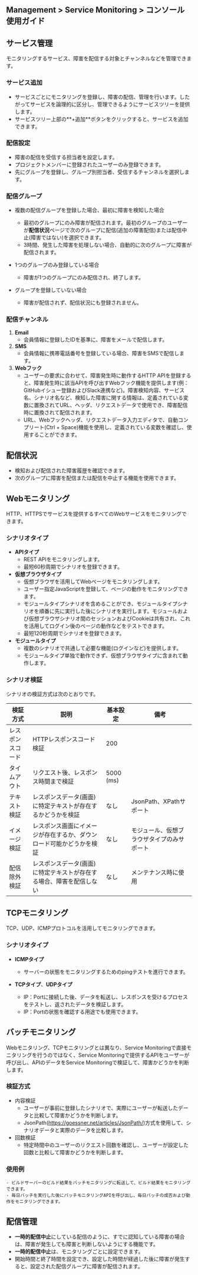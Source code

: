 ## Management > Service Monitoring > コンソール使用ガイド

## サービス管理

モニタリングするサービス、障害を配信する対象とチャンネルなどを管理できます。

### サービス追加
- サービスごとにモニタリングを登録し、障害の配信、管理を行います。したがってサービスを論理的に区分し、管理できるようにサービスツリーを提供します。
- サービスツリー上部の**+追加**ボタンをクリックすると、サービスを追加できます。

### 配信設定
- 障害の配信を受信する担当者を設定します。 
- プロジェクトメンバーに登録されたユーザーのみ登録できます。
- 先にグループを登録し、グループ別担当者、受信するチャンネルを選択します。

### 配信グループ
- 複数の配信グループを登録した場合、最初に障害を検知した場合
  - 最初のグループにのみ障害が配信されます。最初のグループのユーザーが**配信状況**ページで次のグループに配信(追加の障害配信)または配信中止(障害ではない)を選択できます。
  - 3時間、発生した障害を処理しない場合、自動的に次のグループに障害が配信されます。

- 1つのグループのみ登録している場合
  - 障害が1つのグループにのみ配信され、終了します。

- グループを登録していない場合
  - 障害が配信されず、配信状況にも登録されません。


### 配信チャンネル
1. **Email**
   - 会員情報に登録したIDを基準に、障害をメールで配信します。
2. **SMS**
   - 会員情報に携帯電話番号を登録している場合、障害をSMSで配信します。
3. **Webフック** 
   - ユーザーの要求に合わせて、障害発生時に動作するHTTP APIを登録すると、障害発生時に該当APIを呼び出すWebフック機能を提供します(例：GitHubイシュー登録およびSlack連携など)。障害検知内容、サービス名、シナリオ名など、検知した障害に関する情報は、定義されている変数に置換されてURL、ヘッダ、リクエストデータで使用でき、障害配信時に置換されて配信されます。
   - URL、Webフックヘッダ、リクエストデータ入力エディタで、自動コンプリート(Ctrl + Space)機能を使用し、定義されている変数を確認し、使用することができます。


## 配信状況
- 検知および配信された障害履歴を確認できます。
- 次のグループに障害を配信または配信を中止する機能を使用できます。

## Webモニタリング
HTTP、HTTPSでサービスを提供するすべてのWebサービスをモニタリングできます。

### シナリオタイプ
- **APIタイプ** 
    - REST APIをモニタリングします。
    - 最短60秒周期でシナリオを登録できます。
- **仮想ブラウザタイプ** 
    - 仮想ブラウザを活用してWebページをモニタリングします。 
    - ユーザー指定JavaScriptを登録して、ページの動作をモニタリングできます。
    - モジュールタイプシナリオを含めることができ、モジュールタイプシナリオを順番に先に実行した後にシナリオを実行します。モジュールおよび仮想ブラウザシナリオ間のセッションおよびCookieは共有され、これを活用してログイン後のページの動作などをテストできます。
    - 最短120秒周期でシナリオを登録できます。
- **モジュールタイプ** 
    - 複数のシナリオで共通して必要な機能(ログインなど)を提供します。 
    - モジュールタイプ単独で動作できず、仮想ブラウザタイプに含まれて動作します。

### シナリオ検証

シナリオの検証方式は次のとおりです。

| 検証方式 | 説明 | 基本設定 | 備考 |
| -- | -- | -- | -- |
| レスポンスコード | HTTPレスポンスコード検証 | 200 | |
| タイムアウト | リクエスト後、レスポンス時間まで検証 | 5000 (ms) ||
| テキスト検証 | レスポンスデータ(画面)に特定テキストが存在するかどうかを検証 | なし | JsonPath、XPathサポート |
| イメージ検証 | レスポンス画面にイメージが存在するか、ダウンロード可能かどうかを検証 | なし | モジュール、仮想ブラウザタイプのみサポート |
| 配信除外検証 | レスポンスデータ(画面)に特定テキストが存在する場合、障害を配信しない | なし | メンテナンス時に使用 |


## TCPモニタリング

TCP、UDP、ICMPプロトコルを活用してモニタリングできます。

### シナリオタイプ
- **ICMPタイプ**
  - サーバーの状態をモニタリングするためのpingテストを進行できます。

- **TCPタイプ**、**UDPタイプ**
  - IP：Portに接続した後、データを転送し、レスポンスを受けるプロセスをテストし、返されたデータを検証します。
  - IP：Portの状態を確認する用途でも使用できます。

## バッチモニタリング

Webモニタリング、TCPモニタリングとは異なり、Service Monitoringで直接モニタリングを行うのではなく、Service Monitoringで提供するAPIをユーザーが呼び出し、APIのデータをService Monitoringで検証して、障害かどうかを判断します。

### 検証方式
- 内容検証
  - ユーザーが事前に登録したシナリオで、実際にユーザーが転送したデータと比較して障害かどうかを判断します。
  - JsonPath(https://goessner.net/articles/JsonPath/)方式を使用して、シナリオデータと実際のデータを比較します。
- 回数検証
  - 特定時間中のユーザーのリクエスト回数を確認し、ユーザーが設定した回数と比較して障害かどうかを判断します。

### 使用例
    - ビルドサーバーのビルド結果をバッチモニタリングに転送して、ビルド結果をモニタリングできます。
    - 毎日バッチを実行した後にバッチモニタリングAPIを呼び出し、毎日バッチの成否および動作をモニタリングできます。


## 配信管理
- **一時的配信中止**にしている配信のように、すでに認知している障害の場合は、障害が発生しても障害と判断しないようにする機能です。
- **一時的配信中止**は、モニタリングごとに設定できます。
- 開始時間と終了時間を設定でき、設定した時間が経過した後に障害が発生すると、設定された配信グループに障害が配信されます。
